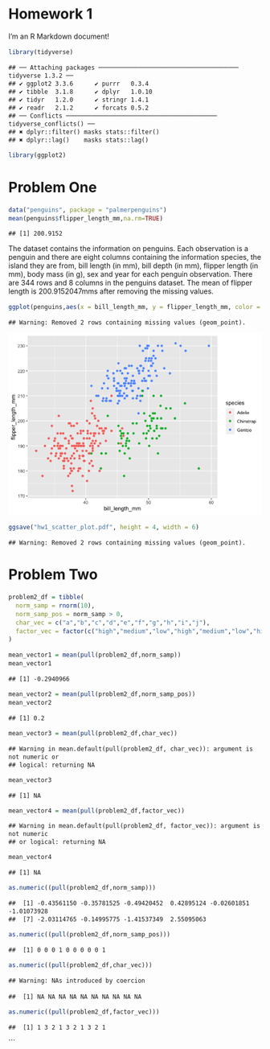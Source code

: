 Homework 1
================

I’m an R Markdown document!

``` r
library(tidyverse)
```

    ## ── Attaching packages ─────────────────────────────────────── tidyverse 1.3.2 ──
    ## ✔ ggplot2 3.3.6      ✔ purrr   0.3.4 
    ## ✔ tibble  3.1.8      ✔ dplyr   1.0.10
    ## ✔ tidyr   1.2.0      ✔ stringr 1.4.1 
    ## ✔ readr   2.1.2      ✔ forcats 0.5.2 
    ## ── Conflicts ────────────────────────────────────────── tidyverse_conflicts() ──
    ## ✖ dplyr::filter() masks stats::filter()
    ## ✖ dplyr::lag()    masks stats::lag()

``` r
library(ggplot2)
```

# Problem One

``` r
data("penguins", package = "palmerpenguins")
mean(penguins$flipper_length_mm,na.rm=TRUE)
```

    ## [1] 200.9152

The dataset contains the information on penguins. Each observation is a
penguin and there are eight columns containing the information species,
the island they are from, bill length (in mm), bill depth (in mm),
flipper length (in mm), body mass (in g), sex and year for each penguin
observation. There are 344 rows and 8 columns in the penguins dataset.
The mean of flipper length is 200.9152047mms after removing the missing
values.

``` r
ggplot(penguins,aes(x = bill_length_mm, y = flipper_length_mm, color = species))+ geom_point()
```

    ## Warning: Removed 2 rows containing missing values (geom_point).

![](p8105_hw1_hj2596_files/figure-gfm/unnamed-chunk-3-1.png)<!-- -->

``` r
ggsave("hw1_scatter_plot.pdf", height = 4, width = 6)
```

    ## Warning: Removed 2 rows containing missing values (geom_point).

# Problem Two

``` r
problem2_df = tibble(
  norm_samp = rnorm(10),
  norm_samp_pos = norm_samp > 0,
  char_vec = c("a","b","c","d","e","f","g","h","i","j"),
  factor_vec = factor(c("high","medium","low","high","medium","low","high","medium","low","high"))
)
```

``` r
mean_vector1 = mean(pull(problem2_df,norm_samp))
mean_vector1
```

    ## [1] -0.2940966

``` r
mean_vector2 = mean(pull(problem2_df,norm_samp_pos))
mean_vector2
```

    ## [1] 0.2

``` r
mean_vector3 = mean(pull(problem2_df,char_vec))
```

    ## Warning in mean.default(pull(problem2_df, char_vec)): argument is not numeric or
    ## logical: returning NA

``` r
mean_vector3
```

    ## [1] NA

``` r
mean_vector4 = mean(pull(problem2_df,factor_vec))
```

    ## Warning in mean.default(pull(problem2_df, factor_vec)): argument is not numeric
    ## or logical: returning NA

``` r
mean_vector4
```

    ## [1] NA

``` r
as.numeric((pull(problem2_df,norm_samp)))
```

    ##  [1] -0.43561150 -0.35781525 -0.49420452  0.42895124 -0.02601851 -1.01073928
    ##  [7] -2.03114765 -0.14995775 -1.41537349  2.55095063

``` r
as.numeric((pull(problem2_df,norm_samp_pos)))
```

    ##  [1] 0 0 0 1 0 0 0 0 0 1

``` r
as.numeric((pull(problem2_df,char_vec)))
```

    ## Warning: NAs introduced by coercion

    ##  [1] NA NA NA NA NA NA NA NA NA NA

``` r
as.numeric((pull(problem2_df,factor_vec)))
```

    ##  [1] 1 3 2 1 3 2 1 3 2 1

\`\`\`
